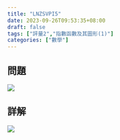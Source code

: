 ```yaml
---
title: "LNZSVPI5"
date: 2023-09-26T09:53:35+08:00
draft: false
tags: ["評量2","指數函數及其圖形(1)"]
categories: ["數學"]
---
```

<!--more-->

## 問題
<img src="/posts/solution/LNZSVPI5-q.png">

## 詳解
<img src="/posts/solution/LNZSVPI5-sol.png">
